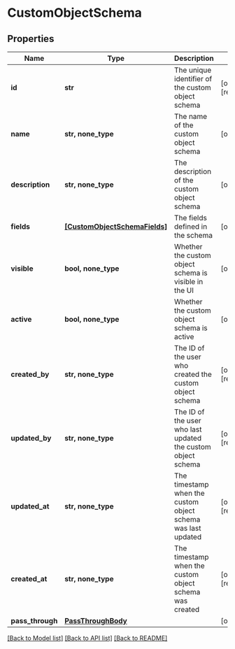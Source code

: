 # CustomObjectSchema


## Properties
Name | Type | Description | Notes
------------ | ------------- | ------------- | -------------
**id** | **str** | The unique identifier of the custom object schema | [optional] [readonly] 
**name** | **str, none_type** | The name of the custom object schema | [optional] 
**description** | **str, none_type** | The description of the custom object schema | [optional] 
**fields** | [**[CustomObjectSchemaFields]**](CustomObjectSchemaFields.md) | The fields defined in the schema | [optional] 
**visible** | **bool, none_type** | Whether the custom object schema is visible in the UI | [optional] 
**active** | **bool, none_type** | Whether the custom object schema is active | [optional] 
**created_by** | **str, none_type** | The ID of the user who created the custom object schema | [optional] [readonly] 
**updated_by** | **str, none_type** | The ID of the user who last updated the custom object schema | [optional] [readonly] 
**updated_at** | **str, none_type** | The timestamp when the custom object schema was last updated | [optional] [readonly] 
**created_at** | **str, none_type** | The timestamp when the custom object schema was created | [optional] [readonly] 
**pass_through** | [**PassThroughBody**](PassThroughBody.md) |  | [optional] 

[[Back to Model list]](../../README.md#documentation-for-models) [[Back to API list]](../../README.md#documentation-for-api-endpoints) [[Back to README]](../../README.md)


